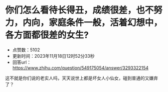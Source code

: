 # 你们怎么看待长得丑，成绩很差，也不努力，内向，家庭条件一般，活着幻想中，各方面都很差的女生?
- 点赞数：5102
- 更新时间：2023年11月18日12时52分33秒
- 回答url：https://www.zhihu.com/question/549175054/answer/3293322154
<body>
 <p data-pid="kiEcKSUn">这不就是你们说的老实人吗，天天说世上都是坏女人小仙女，碰到普通的又嫌弃了？</p>
</body>